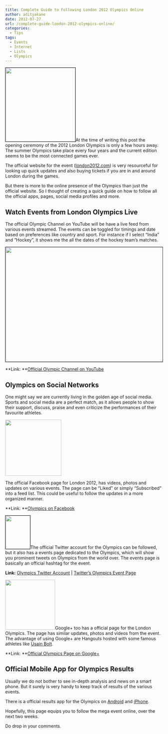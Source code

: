 ```yaml
---
title: Complete Guide to Following London 2012 Olympics Online
author: adityakane
date: 2012-07-27
url: /complete-guide-london-2012-olympics-online/
categories:
  - Tips
tags:
  - Events
  - Internet
  - Lists
  - Olympics
---
```

[<img class="alignright  wp-image-60129" style="border: 1px solid black;" title="London2012_logo" src="http://cdn.devilsworkshop.org/files/2012/07/London2012_logo.png" alt="" width="224" height="237" />][1]At the time of writing this post the opening ceremony of the 2012 London Olympics is only a few hours away.  
The summer Olympics take place every four years and the current edition seems to be the most connected games ever.

The official website for the event (<a href="http://london2012.com" onclick="_gaq.push(['_trackEvent', 'outbound-article', 'http://london2012.com', 'london2012.com']);" >london2012.com</a>) is very resourceful for looking up quick updates and also buying tickets if you are in and around London during the games.

But there is more to the online presence of the Olympics than just the official website. So I thought of creating a quick guide on how to follow all the official apps, pages, social media profiles and more.

## Watch Events from London Olympics Live

The official Olympic Channel on YouTube will be have a live feed from various events streamed. The events can be toggled for timings and date based on preferences like country and sport. For instance if I select “India” and “Hockey”, it shows me the all the dates of the hockey team&#8217;s matches.

[<img class="size-full wp-image-60130 alignnone" style="border: 1px solid black;" title="Olympics2012_YouTube" src="http://cdn.devilsworkshop.org/files/2012/07/Olympics2012_YouTube.png" alt="" width="550" height="368" />][2]

**Link: **<a href="http://www.youtube.com/olympic" onclick="_gaq.push(['_trackEvent', 'outbound-article', 'http://www.youtube.com/olympic', 'Official Olympic Channel on YouTube']);" >Official Olympic Channel on YouTube</a>

## Olympics on Social Networks

One might say we are currently living in the golden age of social media. Sports and social media are a perfect match, as it allows people to show their support, discuss, praise and even criticize the performances of their favourite athletes.

[<img class=" wp-image-48986  alignright" title="Facebook" src="http://cdn.devilsworkshop.org/files/2011/12/facebook-logo2-300x300.png" alt="" width="180" height="180" />][3]

The official Facebook page for London 2012, has videos, photos and updates on various events. The page can be “Liked” or simply “Subscribed” into a feed list. This could be useful to follow the updates in a more organized manner.

**Link: **<a href="https://www.facebook.com/London2012" onclick="_gaq.push(['_trackEvent', 'outbound-article', 'https://www.facebook.com/London2012', 'Olympics on Facebook']);" >Olympics on Facebook</a>

[<img class="wp-image-52059 alignleft" style="border: 1px solid black;" title="Twitter" src="http://cdn.devilsworkshop.org/files/2012/02/twitter-logo.gif" alt="" width="79" height="107" />][4]The official Twitter account for the Olympics can be followed, but it also has a events page dedicated to the Olympics, which will show you prominent tweets on Olympics from the world over. The events page is basically an official hashtag for the event.

**Link:** <a href="https://twitter.com/Olympics" onclick="_gaq.push(['_trackEvent', 'outbound-article', 'https://twitter.com/Olympics', 'Olympics Twitter Account']);" >Olympics Twitter Account</a> | <a href="https://twitter.com/search/%23olympics" onclick="_gaq.push(['_trackEvent', 'outbound-article', 'https://twitter.com/search/%23olympics', 'Twitter’s Olympics Event Page']);" >Twitter’s Olympics Event Page</a>

[<img class="alignright  wp-image-47996" title="Google+" src="http://cdn.devilsworkshop.org/files/2011/11/googleplus-icon-200x200.png" alt="" width="160" height="160" />][5]Google+ too has a official page for the London Olympics. The page has similar updates, photos and videos from the event. The advantage of using Google+ are Hangouts hosted with some famous athletes like <a href="http://en.wikipedia.org/wiki/Usain_Bolt" onclick="_gaq.push(['_trackEvent', 'outbound-article', 'http://en.wikipedia.org/wiki/Usain_Bolt', 'Usain Bolt']);" >Usain Bolt</a>.

**Link: **<a href="https://plus.google.com/u/0/106101596084497923559/posts" onclick="_gaq.push(['_trackEvent', 'outbound-article', 'https://plus.google.com/u/0/106101596084497923559/posts', 'Official Olympics Page on Google+']);" >Official Olympics Page on Google+</a>

## Official Mobile App for Olympics Results

Usually we do not bother to see in-depth analysis and news on a smart phone. But it surely is very handy to keep track of results of the various events.

There is a official results app for the Olympics on <a href="https://play.google.com/store/apps/details?id=com.london2012.results" onclick="_gaq.push(['_trackEvent', 'outbound-article', 'https://play.google.com/store/apps/details?id=com.london2012.results', 'Android']);" >Android</a> and <a href="http://itunes.apple.com/us/app/london-2012-official-results/id536513070" onclick="_gaq.push(['_trackEvent', 'outbound-article', 'http://itunes.apple.com/us/app/london-2012-official-results/id536513070', 'iPhone']);" >iPhone</a>.

Hopefully, this page equips you to follow the mega event online, over the next two weeks.

Do drop in your comments.

 [1]: http://cdn.devilsworkshop.org/files/2012/07/London2012_logo.png
 [2]: http://cdn.devilsworkshop.org/files/2012/07/Olympics2012_YouTube.png
 [3]: http://cdn.devilsworkshop.org/files/2011/12/facebook-logo2-300x300.png
 [4]: http://cdn.devilsworkshop.org/files/2012/02/twitter-logo.gif
 [5]: http://cdn.devilsworkshop.org/files/2011/11/googleplus-icon.png
